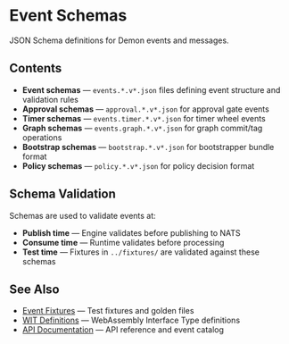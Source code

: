 # Event Schemas

JSON Schema definitions for Demon events and messages.

## Contents

- **Event schemas** — `events.*.v*.json` files defining event structure and validation rules
- **Approval schemas** — `approval.*.v*.json` for approval gate events
- **Timer schemas** — `events.timer.*.v*.json` for timer wheel events
- **Graph schemas** — `events.graph.*.v*.json` for graph commit/tag operations
- **Bootstrap schemas** — `bootstrap.*.v*.json` for bootstrapper bundle format
- **Policy schemas** — `policy.*.v*.json` for policy decision format

## Schema Validation

Schemas are used to validate events at:
- **Publish time** — Engine validates before publishing to NATS
- **Consume time** — Runtime validates before processing
- **Test time** — Fixtures in `../fixtures/` are validated against these schemas

## See Also

- [Event Fixtures](../fixtures/) — Test fixtures and golden files
- [WIT Definitions](../wit/) — WebAssembly Interface Type definitions
- [API Documentation](../../docs/api/) — API reference and event catalog
